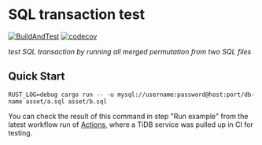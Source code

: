# SQL transaction test

[![BuildAndTest](https://github.com/PragmaTwice/sql-transaction-test/workflows/BuildAndTest/badge.svg)](https://github.com/PragmaTwice/sql-transaction-test/actions?query=workflow%3ABuildAndTest)
[![codecov](https://codecov.io/gh/PragmaTwice/sql-transaction-test/branch/master/graph/badge.svg?token=TZ57Z0311X)](https://codecov.io/gh/PragmaTwice/sql-transaction-test)

*test SQL transaction by running all merged permutation from two SQL files*

## Quick Start

```shell
RUST_LOG=debug cargo run -- -u mysql://username:password@host:port/db-name asset/a.sql asset/b.sql 
```
You can check the result of this command in step "Run example" from the latest workflow run of [Actions](https://github.com/PragmaTwice/sql-transaction-test/actions?query=workflow%3ABuildAndTest), where a TiDB service was pulled up in CI for testing.
